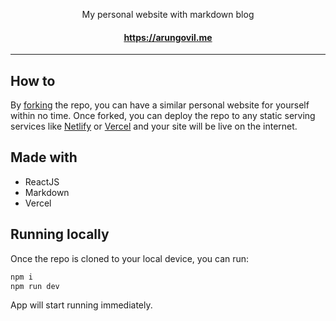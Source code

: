 <p align="center">
My personal website with markdown blog
</p>
<h4 align="center"> 
<a href="https://arungovil.me/">https://arungovil.me</a>
 </h4>

---

## How to

By [forking](https://github.com/ArunGovil/arungovil.me/fork) the repo, you can have a similar personal website for yourself within no time. Once forked, you can deploy the repo to any static serving services like [Netlify](https://netlify.com) or [Vercel](https://vercel.com) and your site will be live on the internet.

## Made with

- ReactJS
- Markdown
- Vercel

## Running locally

Once the repo is cloned to your local device, you can run:

```sh
npm i
npm run dev

```

App will start running immediately.

